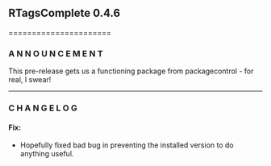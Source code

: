 ## RTagsComplete 0.4.6
======================

### A N N O U N C E M E N T

This pre-release gets us a functioning package from packagecontrol - for real,
I swear!

------------------------------------------------------------------------------

### C H A N G E L O G

#### Fix:

- Hopefully fixed bad bug in preventing the installed version to do anything useful.
